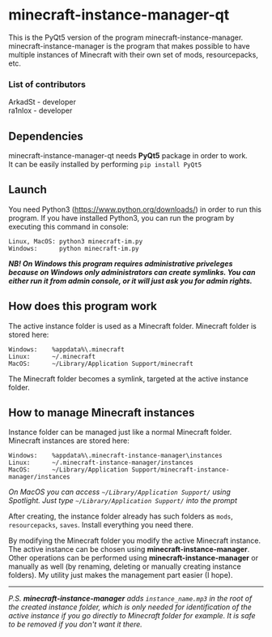# minecraft-instance-manager-qt

This is the PyQt5 version of the program minecraft-instance-manager.
minecraft-instance-manager is the program that makes possible to have multiple instances of Minecraft with their own set of mods, resourcepacks, etc.

### List of contributors
ArkadSt - developer  
ra1nlox - developer

## Dependencies
minecraft-instance-manager-qt needs **PyQt5** package in order to work.  
It can be easily installed by performing `pip install PyQt5`

## Launch
You need Python3 (https://www.python.org/downloads/) in order to run this program.
If you have installed Python3, you can run the program by executing this command in console:

```
Linux, MacOS: python3 minecraft-im.py
Windows:      python minecraft-im.py
```

***NB! On Windows this program requires administrative priveleges because on Windows only administrators can create symlinks. You can either run it from admin console, or it will just ask you for admin rights.***

## How does this program work

The active instance folder is used as a Minecraft folder.
Minecraft folder is stored here:

```
Windows:    %appdata%\.minecraft
Linux:      ~/.minecraft
MacOS:      ~/Library/Application Support/minecraft
```

The Minecraft folder becomes a symlink, targeted at the active instance folder.

## How to manage Minecraft instances
Instance folder can be managed just like a normal Minecraft folder.
Minecraft instances are stored here:

```
Windows:    %appdata%\.minecraft-instance-manager\instances
Linux:      ~/.minecraft-instance-manager/instances
MacOS:      ~/Library/Application Support/minecraft-instance-manager/instances
```
*On MacOS you can access `~/Library/Application Support/` using Spotlight. Just type `~/Library/Application Support/` into the prompt*

After creating, the instance folder already has such folders as `mods`, `resourcepacks`, `saves`.
Install everything you need there.

By modifying the Minecraft folder you modify the active Minecraft instance. The active instance can be chosen using **minecraft-instance-manager**. Other operations can be performed using **minecraft-instance-manager** or manually as well (by renaming, deleting or manually creating instance folders). My utility just makes the management part easier (I hope).

___
*P.S. **minecraft-instance-manager** adds `instance_name.mp3` in the root of the created instance folder, which is only needed for identification of the active instance if you go directly to Minecraft folder for example. It is safe to be removed if you don't want it there.*
